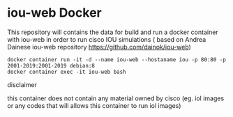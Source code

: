 # iou-web Docker

This repository will contains the data for build and run a docker container with iou-web in order to run cisco IOU simulations ( based on Andrea Dainese iou-web repository https://github.com/dainok/iou-web)

```
docker container run -it -d --name iou-web --hostaname iou -p 80:80 -p 2001-2019:2001-2019 debian:8
docker container exec -it iou-web bash
```

disclaimer

this container does not contain any material owned by cisco (eg. iol images or any codes that will allows this container to run iol images)